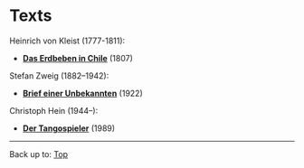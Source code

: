 # Texts

Heinrich von Kleist (1777-1811):
- **[Das Erdbeben in Chile](Kleist/DasErdbebenInChili.md)** (1807)

Stefan Zweig (1882–1942):
- **[Brief einer Unbekannten](StefanZweig/BriefEinerUnbekannten.md)** (1922)

Christoph Hein (1944–):
- **[Der Tangospieler](ChristophHein/DerTangoSpieler.md)** (1989)

----

Back up to: [Top](../index.md)
